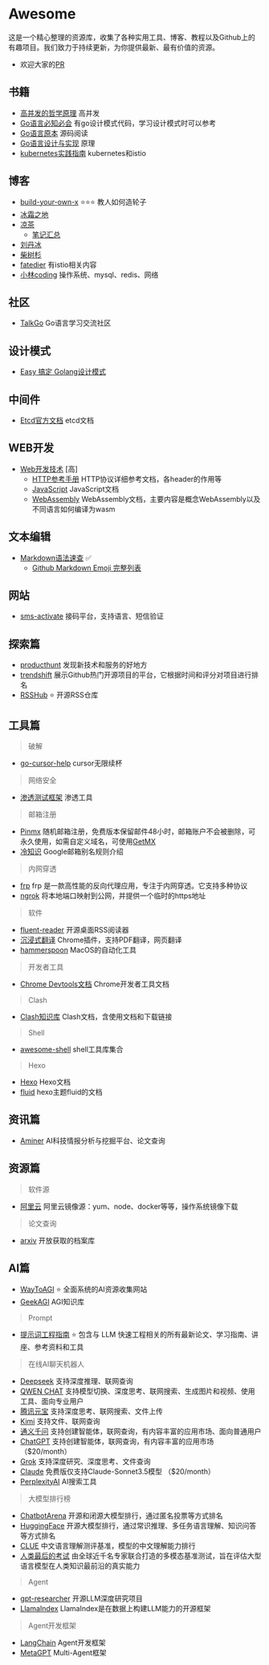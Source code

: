# Awesome

这是一个精心整理的资源库，收集了各种实用工具、博客、教程以及Github上的有趣项目。我们致力于持续更新，为你提供最新、最有价值的资源。

- 欢迎大家的[PR](https://github.com/geekeryy/awesome/pulls)

## 书籍

- [高并发的哲学原理](https://pphc.lvwenhan.com/) 高并发
- [Go语言必知必会](https://golang.dbwu.tech/) 有go设计模式代码，学习设计模式时可以参考
- [Go语言原本](https://github.com/golang-design/under-the-hood) 源码阅读
- [Go语言设计与实现](https://draveness.me/golang) 原理
- [kubernetes实践指南](https://imroc.cc/kubernetes/) kubernetes和istio

## 博客

- [build-your-own-x](https://github.com/codecrafters-io/build-your-own-x) :star::star::star: 教人如何造轮子
- [冰霜之地](https://github.com/halfrost/Halfrost-Field)
- [凉茶](https://www.yuque.com/mrcode.cn)
  - [笔记汇总](https://github.com/zq99299/repository-summary)
- [刘丹冰](https://www.yuque.com/aceld)
- [柴树杉](https://github.com/chai2010)
- [fatedier](https://blog.fatedier.com/) 有istio相关内容
- [小林coding](https://www.xiaolincoding.com/) 操作系统、mysql、redis、网络

## 社区

- [TalkGo](https://talkgo.org/) Go语言学习交流社区

## 设计模式

- [Easy 搞定 Golang设计模式](https://www.yuque.com/aceld/lfhu8y)

## 中间件

- [Etcd官方文档](https://doczhcn.gitbook.io/etcd) etcd文档

## WEB开发

- [Web开发技术](https://developer.mozilla.org/zh-CN/docs/Web) [高]
  - [HTTP参考手册](https://developer.mozilla.org/zh-CN/docs/Web/HTTP) HTTP协议详细参考文档，各header的作用等
  - [JavaScript](https://developer.mozilla.org/zh-CN/docs/Web/JavaScript) JavaScript文档
  - [WebAssembly](https://developer.mozilla.org/zh-CN/docs/WebAssembly) WebAssembly文档，主要内容是概念WebAssembly以及不同语言如何编译为wasm

## 文本编辑

- [Markdown语法速查](https://markdown.com.cn) :white_check_mark:
  - [Github Markdown Emoji 完整列表](https://gist.github.com/rxaviers/7360908)

## 网站

- [sms-activate](https://sms-activate.guru/cn) 接码平台，支持语言、短信验证

## 探索篇

- [producthunt](https://www.producthunt.com/) 发现新技术和服务的好地方
- [trendshift](https://trendshift.io/) 展示Github热门开源项目的平台，它根据时间和评分对项目进行排名
- [RSSHub](https://github.com/DIYgod/RSSHub) :star: 开源RSS仓库

## 工具篇

> 破解

- [go-cursor-help](https://github.com/yuaotian/go-cursor-help) cursor无限续杯

> 网络安全

- [渗透测试框架](https://github.com/Manisso/fsociety) 渗透工具

> 邮箱注册

- [Pinmx](https://pinmx.com/) 随机邮箱注册，免费版本保留邮件48小时，邮箱账户不会被删除，可永久使用，如需自定义域名，可使用[GetMX](https://getmx.com/)
- [冷知识](ttps://nies.live/d/51) Google邮箱别名规则介绍

> 内网穿透

- [frp](https://gofrp.org/zh-cn/docs/) frp 是一款高性能的反向代理应用，专注于内网穿透。它支持多种协议
- [ngrok](https://ngrok.com/) 将本地端口映射到公网，并提供一个临时的https地址

> 软件

- [fluent-reader](https://github.com/yang991178/fluent-reader) 开源桌面RSS阅读器
- [沉浸式翻译](https://immersivetranslate.com/zh-Hans/) Chrome插件，支持PDF翻译，网页翻译
- [hammerspoon](https://www.hammerspoon.org/) MacOS的自动化工具

> 开发者工具

- [Chrome Devtools文档](https://developer.chrome.com/docs/devtools) Chrome开发者工具文档

> Clash

- [Clash知识库](https://clash.wiki/) Clash文档，含使用文档和下载链接

> Shell

- [awesome-shell](https://github.com/alebcay/awesome-shell) shell工具库集合

> Hexo

- [Hexo](https://hexo.io/zh-cn/docs/) Hexo文档
- [fluid](https://hexo.fluid-dev.com/docs/) hexo主题fluid的文档


## 资讯篇

- [Aminer](https://www.aminer.cn/) AI科技情报分析与挖掘平台、论文查询

## 资源篇

> 软件源

- [阿里云](https://developer.aliyun.com/mirror) 阿里云镜像源：yum、node、docker等等，操作系统镜像下载

> 论文查询

- [arxiv](https://arxiv.org/) 开放获取的档案库

## AI篇

- [WayToAGI](https://www.waytoagi.com/zh) :star: 全面系统的AI资源收集网站
- [GeekAGI](https://geek-agi.feishu.cn/wiki/B9rYwwg6xidZYJkbrlscxTQFnOc) AGI知识库

> Prompt

- [提示词工程指南](https://github.com/dair-ai/Prompt-Engineering-Guide) :star:  包含与 LLM 快速工程相关的所有最新论文、学习指南、讲座、参考资料和工具

> 在线AI聊天机器人

- [Deepseek](https://chat.deepseek.com/) 支持深度推理、联网查询
- [QWEN CHAT](https://chat.qwen.ai/) 支持模型切换、深度思考、联网搜索、生成图片和视频、使用工具、面向专业用户
- [腾讯元宝](https://yuanbao.tencent.com/) 支持深度思考、联网搜索、文件上传
- [Kimi](https://kimi.moonshot.cn/) 支持文件、联网查询
- [通义千问](https://tongyi.aliyun.com/qianwen/) 支持创建智能体，联网查询，有内容丰富的应用市场、面向普通用户
- [ChatGPT](https://chatgpt.com/) 支持创建智能体，联网查询，有内容丰富的应用市场 （$20/month）
- [Grok](https://grok.com/) 支持深度研究、深度思考、文件查询
- [Claude](https://claude.ai/) 免费版仅支持Claude-Sonnet3.5模型 （$20/month）
- [PerplexityAI](https://www.perplexity.ai/) AI搜索工具

> 大模型排行榜

- [ChatbotArena](https://lmarena.ai/) 开源和闭源大模型排行，通过匿名投票等方式排名
- [HuggingFace](https://huggingface.co/spaces/open-llm-leaderboard/open_llm_leaderboard) 开源大模型排行，通过常识推理、多任务语言理解、知识问答等方式排名
- [CLUE](https://www.superclueai.com/) 中文语言理解测评基准，模型的中文理解能力排行
- [人类最后的考试](https://lastexam.ai/) 由全球近千名专家联合打造的多模态基准测试，旨在评估大型语言模型在人类知识最前沿的真实能力

> Agent

- [gpt-researcher](https://github.com/assafelovic/gpt-researcher) 开源LLM深度研究项目
- [LlamaIndex](https://github.com/run-llama/llama_index) LlamaIndex是在数据上构建LLM能力的开源框架

> Agent开发框架

- [LangChain](https://github.com/langchain-ai/langchain) Agent开发框架
- [MetaGPT](https://github.com/geekan/MetaGPT) Multi-Agent框架
